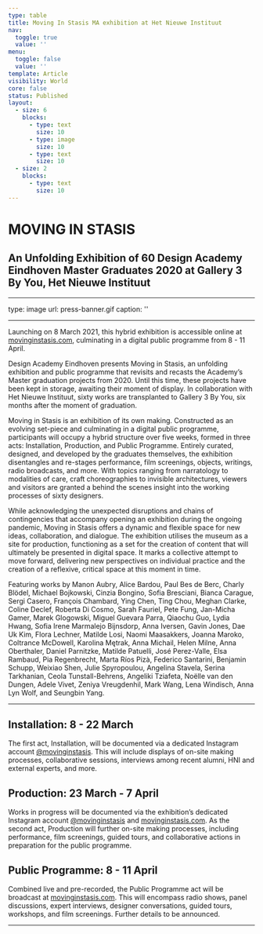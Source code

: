 ```yaml
---
type: table
title: Moving In Stasis MA exhibition at Het Nieuwe Instituut
nav:
  toggle: true
  value: ''
menu:
  toggle: false
  value: ''
template: Article
visibility: World
core: false
status: Published
layout:
  - size: 6
    blocks:
      - type: text
        size: 10
      - type: image
        size: 10
      - type: text
        size: 10
  - size: 2
    blocks:
      - type: text
        size: 10
---
```


# MOVING IN STASIS

## An Unfolding Exhibition of 60 Design Academy Eindhoven Master Graduates 2020 at Gallery 3 By You, Het Nieuwe Instituut

---

type: image
url: press-banner.gif
caption: ''

---

Launching on 8 March 2021, this hybrid exhibition is accessible online at [movinginstasis.com](https://www.movinginstasis.com/), culminating in a digital public programme from 8 - 11 April.

Design Academy Eindhoven presents Moving in Stasis, an unfolding exhibition and public programme that revisits and recasts the Academy’s Master graduation projects from 2020. Until this time, these projects have been kept in storage, awaiting their moment of display. In collaboration with Het Nieuwe Instituut, sixty works are transplanted to Gallery 3 By You, six months after the moment of graduation.

Moving in Stasis is an exhibition of its own making. Constructed as an evolving set-piece and culminating in a digital public programme, participants will occupy a hybrid structure over five weeks, formed in three acts: Installation, Production, and Public Programme. Entirely curated, designed, and developed by the graduates themselves, the exhibition disentangles and re-stages performance, film screenings, objects, writings, radio broadcasts, and more. With topics ranging from narratology to modalities of care, craft choreographies
to invisible architectures, viewers and visitors are granted a behind the scenes insight into the working processes of sixty designers. 

While acknowledging the unexpected disruptions and chains of contingencies that accompany opening an exhibition during the ongoing pandemic, Moving in Stasis offers a dynamic and flexible space
for new ideas, collaboration, and dialogue. The exhibition utilises the museum as a site for production, functioning as a set for the creation of content that will ultimately be presented in digital space. It marks a collective attempt to move forward, delivering new perspectives on individual practice and the creation of a reflexive, critical space at this moment in time.

Featuring works by Manon Aubry, Alice Bardou, Paul Bes de Berc, Charly Blödel, Michael Bojkowski, Cinzia Bongino, Sofia Bresciani, Bianca Carague, Sergi Casero, François Chambard, Ying Chen, Ting Chou, Meghan Clarke, Coline Declef, Roberta Di Cosmo, Sarah Fauriel, Pete Fung, Jan-Micha Gamer, Marek Glogowski, Miguel Guevara Parra, Qiaochu Guo, Lydia Hwang, Sofia Irene Marmalejo Bijnsdorp, Anna Iversen, Gavin Jones, Dae Uk Kim, Flora Lechner, Matilde Losi, Naomi Maasakkers, Joanna Maroko, Coltrance McDowell, Karolina Mętrak, Anna Michail, Helen Milne, Anna Oberthaler, Daniel Parnitzke, Matilde Patuelli, José Perez-Valle, Elsa Rambaud, Pia Regenbrecht, Marta Ríos Pizà, Federico Santarini, Benjamin Schupp, Weixiao Shen, Julie Spyropoulou, Angelina Stavela, Serina Tarkhanian, Ceola Tunstall-Behrens, Angeliki Tziafeta, Noëlle van den Dungen, Adele Vivet, Zeniya Vreugdenhil, Mark Wang, Lena Windisch, Anna Lyn Wolf, and Seungbin Yang.

---

## Installation: 8 - 22 March
The first act, Installation,
will be documented via a dedicated Instagram account [@movinginstasis](https://www.instagram.com/movinginstasis/).
This will include displays of on-site making processes, collaborative sessions, interviews among recent alumni, HNI and external experts, and more.

## Production: 23 March - 7 April
Works in progress will be documented via the exhibition’s dedicated Instagram account [@movinginstasis](https://www.instagram.com/movinginstasis/)
and [movinginstasis.com](https://www.movinginstasis.com/).
As the second act, Production will further on-site making processes, including performance, film screenings, guided tours, and collaborative actions in preparation for the public programme. 

## Public Programme: 8 - 11 April
Combined live and
pre-recorded, the
Public Programme
act will be broadcast at [movinginstasis.com](https://www.movinginstasis.com/).
This will encompass radio shows, panel discussions, expert interviews, designer conversations, guided tours, workshops, and film screenings. Further details to be announced.

---
